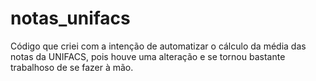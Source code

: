# notas_unifacs

Código que criei com a intenção de automatizar o cálculo da média das notas da UNIFACS, pois houve uma alteração e
se tornou bastante trabalhoso de se fazer à mão.